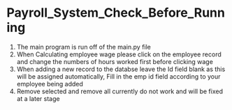 # Payroll_System_Check_Before_Running
1. The main program is run off of the main.py file 
2. When Calculating employee wage please click on the employee record and change the numbers of hours worked first before clicking wage
3. When adding a new record to the databse leave the Id field blank as this will be assigned automatically, Fill in the emp id field according to your employee being added
4. Remove selected and remove all currently do not work and will be fixed at a later stage
